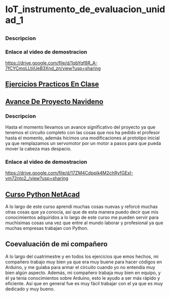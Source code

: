 # IoT_instrumento_de_evaluacion_unidad_1

##  
### Descripcion

### Enlace al video de demostracion
https://drive.google.com/file/d/1qbYqf8R_A-7fCYCmoLLtiiUeB3Xnd_zn/view?usp=sharing

## [Ejercicios Practicos En Clase](https://github.com/RamirezLuisManuel/IoT_instrumento_de_evaluacion_unidad_2/tree/main/Ejercicios_Practicos_En_Clase)


## [Avance De Proyecto Navideno](https://github.com/RamirezLuisManuel/IoT_instrumento_de_evaluacion_unidad_2/tree/main/Avance_De_Proyecto_Navide%C3%B1o)
### Descripcion
Hasta el momento llevamos un avance significativo del proyecto ya que tenemos el circuito completo con las cosas que nos ha pedido el profesor hasta el momento, además hicimos una modificaciones al prototipo inicial ya que remplazamos un servomotor por un motor a pasos para que pueda mover la cabeza mas despacio.
### Enlace al video de demostracion
https://drive.google.com/file/d/17ZM4Cdppik4M2chRyfGExI-vm72nto2_/view?usp=sharing

## [Curso Python NetAcad](https://github.com/RamirezLuisManuel/IoT_instrumento_de_evaluacion_unidad_2/tree/main/Curso_Python_NetAcad)
A lo largo de este curso aprendí muchas cosas nuevas y reforcé muchas otras cosas que ya conocía, así que de esta manera puedo decir que mis conocimientos adquiridos a lo largo de este curso me pueden servir para muchísimas cosas una vez que entre al mundo laborar y profesional ya que muchas empresas trabajan con Python. 

 ## Coevaluación de mi compañero
A lo largo del cuatrimestre y en todos los ejercicios que emos hechos, mi compañero trabajo muy bien ya que era muy buene para hacer códigos en Arduino, y me guiaba para armar el circuito cuando yo no entendía muy bien algún aspecto.
Además, mi compañero trabaja muy bien en equipo, y él ya tenía conocimientos sobre Arduino, esto le ayudo a ser más rápido y eficiente.
Así que en general fue es muy fácil trabajar con el ya que es muy dedicado y muy bueno.
